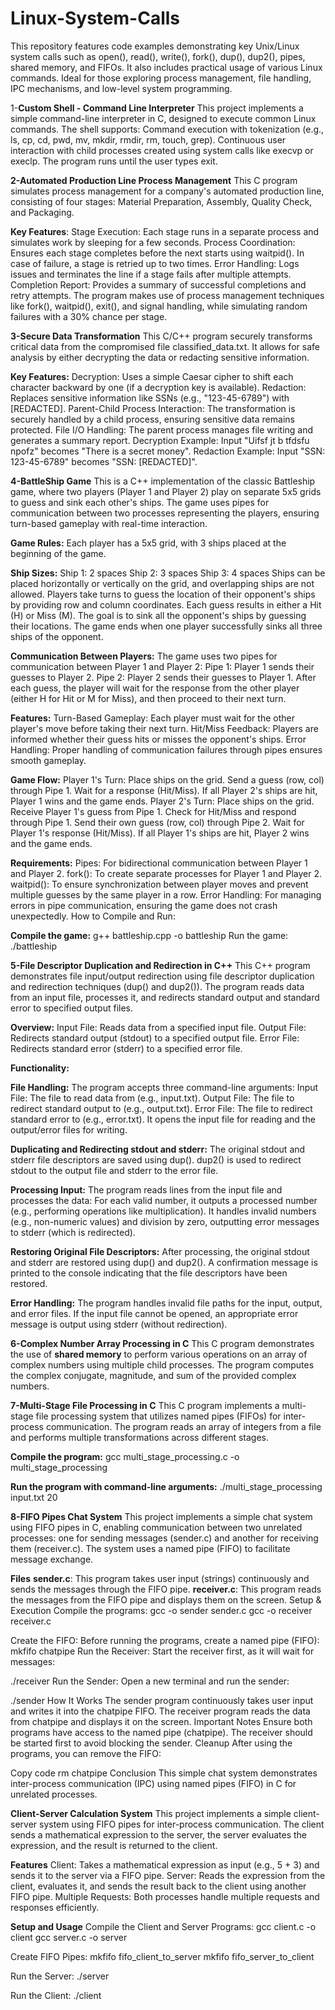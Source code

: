 # Linux-System-Calls
This repository features code examples demonstrating key Unix/Linux system calls such as open(), read(), write(), fork(), dup(), dup2(), pipes, shared memory, and FIFOs. It also includes practical usage of various Linux commands. Ideal for those exploring process management, file handling, IPC mechanisms, and low-level system programming.


1-**Custom Shell - Command Line Interpreter**
This project implements a simple command-line interpreter in C, designed to execute common Linux commands. The shell supports:
Command execution with tokenization (e.g., ls, cp, cd, pwd, mv, mkdir, rmdir, rm, touch, grep).
Continuous user interaction with child processes created using system calls like execvp or execlp.
The program runs until the user types exit.


**2-Automated Production Line Process Management**
This C program simulates process management for a company's automated production line, consisting of four stages: Material Preparation, Assembly, Quality Check, and Packaging.

**Key Features**:
Stage Execution: Each stage runs in a separate process and simulates work by sleeping for a few seconds.
Process Coordination: Ensures each stage completes before the next starts using waitpid(). In case of failure, a stage is retried up to two times.
Error Handling: Logs issues and terminates the line if a stage fails after multiple attempts.
Completion Report: Provides a summary of successful completions and retry attempts.
The program makes use of process management techniques like fork(), waitpid(), exit(), and signal handling, while simulating random failures with a 30% chance per stage.

**3-Secure Data Transformation**
This C/C++ program securely transforms critical data from the compromised file classified_data.txt. It allows for safe analysis by either decrypting the data or redacting sensitive information.

**Key Features:**
Decryption: Uses a simple Caesar cipher to shift each character backward by one (if a decryption key is available).
Redaction: Replaces sensitive information like SSNs (e.g., "123-45-6789") with [REDACTED].
Parent-Child Process Interaction: The transformation is securely handled by a child process, ensuring sensitive data remains protected.
File I/O Handling: The parent process manages file writing and generates a summary report.
Decryption Example: Input "Uifsf jt b tfdsfu npofz" becomes "There is a secret money".
Redaction Example: Input "SSN: 123-45-6789" becomes "SSN: [REDACTED]".


**4-BattleShip Game**
This is a C++ implementation of the classic Battleship game, where two players (Player 1 and Player 2) play on separate 5x5 grids to guess and sink each other's ships. The game uses pipes for communication between two processes representing the players, ensuring turn-based gameplay with real-time interaction.

**Game Rules:**
Each player has a 5x5 grid, with 3 ships placed at the beginning of the game.

**Ship Sizes:**
Ship 1: 2 spaces
Ship 2: 3 spaces
Ship 3: 4 spaces
Ships can be placed horizontally or vertically on the grid, and overlapping ships are not allowed.
Players take turns to guess the location of their opponent's ships by providing row and column coordinates.
Each guess results in either a Hit (H) or Miss (M).
The goal is to sink all the opponent's ships by guessing their locations.
The game ends when one player successfully sinks all three ships of the opponent.

**Communication Between Players:**
The game uses two pipes for communication between Player 1 and Player 2:
Pipe 1: Player 1 sends their guesses to Player 2.
Pipe 2: Player 2 sends their guesses to Player 1.
After each guess, the player will wait for the response from the other player (either H for Hit or M for Miss), and then proceed to their next turn.

**Features:**
Turn-Based Gameplay: Each player must wait for the other player's move before taking their next turn.
Hit/Miss Feedback: Players are informed whether their guess hits or misses the opponent's ships.
Error Handling: Proper handling of communication failures through pipes ensures smooth gameplay.

**Game Flow:**
Player 1's Turn:
Place ships on the grid.
Send a guess (row, col) through Pipe 1.
Wait for a response (Hit/Miss).
If all Player 2's ships are hit, Player 1 wins and the game ends.
Player 2's Turn:
Place ships on the grid.
Receive Player 1's guess from Pipe 1.
Check for Hit/Miss and respond through Pipe 1.
Send their own guess (row, col) through Pipe 2.
Wait for Player 1's response (Hit/Miss).
If all Player 1's ships are hit, Player 2 wins and the game ends.

**Requirements:**
Pipes: For bidirectional communication between Player 1 and Player 2.
fork(): To create separate processes for Player 1 and Player 2.
waitpid(): To ensure synchronization between player moves and prevent multiple guesses by the same player in a row.
Error Handling: For managing errors in pipe communication, ensuring the game does not crash unexpectedly.
How to Compile and Run:

**Compile the game:**
g++ battleship.cpp -o battleship
Run the game:
./battleship




**5-File Descriptor Duplication and Redirection in C++**
This C++ program demonstrates file input/output redirection using file descriptor duplication and redirection techniques (dup() and dup2()). The program reads data from an input file, processes it, and redirects standard output and standard error to specified output files.

**Overview:**
Input File: Reads data from a specified input file.
Output File: Redirects standard output (stdout) to a specified output file.
Error File: Redirects standard error (stderr) to a specified error file.

**Functionality:**

**File Handling:**
The program accepts three command-line arguments:
Input File: The file to read data from (e.g., input.txt).
Output File: The file to redirect standard output to (e.g., output.txt).
Error File: The file to redirect standard error to (e.g., error.txt).
It opens the input file for reading and the output/error files for writing.

**Duplicating and Redirecting stdout and stderr:**
The original stdout and stderr file descriptors are saved using dup().
dup2() is used to redirect stdout to the output file and stderr to the error file.

**Processing Input:**
The program reads lines from the input file and processes the data:
For each valid number, it outputs a processed number (e.g., performing operations like multiplication).
It handles invalid numbers (e.g., non-numeric values) and division by zero, outputting error messages to stderr (which is redirected).

**Restoring Original File Descriptors:**
After processing, the original stdout and stderr are restored using dup() and dup2().
A confirmation message is printed to the console indicating that the file descriptors have been restored.

**Error Handling:**
The program handles invalid file paths for the input, output, and error files.
If the input file cannot be opened, an appropriate error message is output using stderr (without redirection).



**6-Complex Number Array Processing in C**
This C program demonstrates the use of **shared memory** to perform various operations on an array of complex numbers using multiple child processes. The program computes the complex conjugate, magnitude, and sum of the provided complex numbers.


**7-Multi-Stage File Processing in C**
This C program implements a multi-stage file processing system that utilizes named pipes (FIFOs) for inter-process communication. The program reads an array of integers from a file and performs multiple transformations across different stages.


**Compile the program:**
gcc multi_stage_processing.c -o multi_stage_processing


**Run the program with command-line arguments:**
./multi_stage_processing input.txt 20



**8-FIFO Pipes Chat System**
This project implements a simple chat system using FIFO pipes in C, enabling communication between two unrelated processes: one for sending messages (sender.c) and another for receiving them (receiver.c). The system uses a named pipe (FIFO) to facilitate message exchange.

**Files**
**sender.c**: This program takes user input (strings) continuously and sends the messages through the FIFO pipe.
**receiver.c**: This program reads the messages from the FIFO pipe and displays them on the screen.
Setup & Execution
Compile the programs:
gcc -o sender sender.c
gcc -o receiver receiver.c

Create the FIFO: Before running the programs, create a named pipe (FIFO):
mkfifo chatpipe
Run the Receiver: Start the receiver first, as it will wait for messages:

./receiver
Run the Sender: Open a new terminal and run the sender:

./sender
How It Works
The sender program continuously takes user input and writes it into the chatpipe FIFO.
The receiver program reads the data from chatpipe and displays it on the screen.
Important Notes
Ensure both programs have access to the named pipe (chatpipe).
The receiver should be started first to avoid blocking the sender.
Cleanup
After using the programs, you can remove the FIFO:

Copy code
rm chatpipe
Conclusion
This simple chat system demonstrates inter-process communication (IPC) using named pipes (FIFO) in C for unrelated processes.


**Client-Server Calculation System**
This project implements a simple client-server system using FIFO pipes for inter-process communication. The client sends a mathematical expression to the server, the server evaluates the expression, and the result is returned to the client.

**Features**
Client: Takes a mathematical expression as input (e.g., 5 + 3) and sends it to the server via a FIFO pipe.
Server: Reads the expression from the client, evaluates it, and sends the result back to the client using another FIFO pipe.
Multiple Requests: Both processes handle multiple requests and responses efficiently.

**Setup and Usage**
Compile the Client and Server Programs:
gcc client.c -o client
gcc server.c -o server

Create FIFO Pipes:
mkfifo fifo_client_to_server
mkfifo fifo_server_to_client


Run the Server:
./server


Run the Client:
./client










